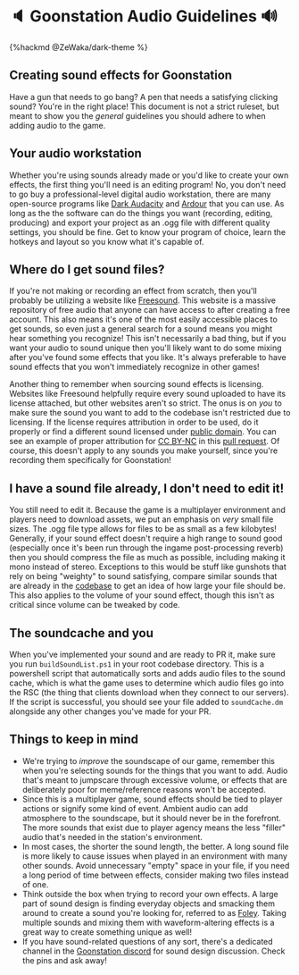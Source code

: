 # 🔈 Goonstation Audio Guidelines 🔊

{%hackmd @ZeWaka/dark-theme %}

## Creating sound effects for Goonstation

Have a gun that needs to go bang? A pen that needs a satisfying clicking sound? You're in the right place! This document is not a strict ruleset, but meant to show you the *general* guidelines you should adhere to when adding audio to the game.

## Your audio workstation

Whether you're using sounds already made or you'd like to create your own effects, the first thing you'll need is an editing program! No, you don't need to go buy a professional-level digital audio workstation, there are many open-source programs like [Dark Audacity](https://github.com/JamesCrook/audacity/tree/darkaudacity) and [Ardour](https://github.com/Ardour/ardour) that you can use. As long as the the software can do the things you want (recording, editing, producing) and export your project as an .ogg file with different quality settings, you should be fine. Get to know your program of choice, learn the hotkeys and layout so you know what it's capable of.

## Where do I get sound files?

If you're not making or recording an effect from scratch, then you'll probably be utilizing a website like [Freesound](https://freesound.org/). This website is a massive repository of free audio that anyone can have access to after creating a free account. This also means it's one of the most easily accessible places to get sounds, so even just a general search for a sound means you might hear something you recognize! This isn't necessarily a bad thing, but if you want your audio to sound unique then you'll likely want to do some mixing after you've found some effects that you like. It's always preferable to have sound effects that you won't immediately recognize in other games!

Another thing to remember when sourcing sound effects is licensing. Websites like Freesound helpfully require every sound uploaded to have its license attached, but other websites aren't so strict. The onus is on *you* to make sure the sound you want to add to the codebase isn't restricted due to licensing. If the license requires attribution in order to be used, do it properly or find a different sound licensed under [public domain](https://creativecommons.org/publicdomain/zero/1.0/). You can see an example of proper attribution for [CC BY-NC](https://creativecommons.org/licenses/by-nc/3.0/) in this [pull request](https://github.com/goonstation/goonstation/pull/2246). Of course, this doesn't apply to any sounds you make yourself, since you're recording them specifically for Goonstation!

## I have a sound file already, I don't need to edit it!

You still need to edit it. Because the game is a multiplayer environment and players need to download assets, we put an emphasis on *very* small file sizes. The .ogg file type allows for files to be as small as a few kilobytes! Generally, if your sound effect doesn't require a high range to sound good (especially once it's been run through the ingame post-processing reverb) then you should compress the file as much as possible, including making it mono instead of stereo. Exceptions to this would be stuff like gunshots that rely on being "weighty" to sound satisfying, compare similar sounds that are already in the [codebase](https://github.com/goonstation/goonstation/tree/master/sound) to get an idea of how large your file should be. This also applies to the volume of your sound effect, though this isn't as critical since volume can be tweaked by code.

## The soundcache and you

When you've implemented your sound and are ready to PR it, make sure you run `buildSoundList.ps1` in your root codebase directory. This is a powershell script that automatically sorts and adds audio files to the sound cache, which is what the game uses to determine which audio files go into the RSC (the thing that clients download when they connect to our servers). If the script is successful, you should see your file added to `soundCache.dm` alongside any other changes you've made for your PR.

## Things to keep in mind

* We're trying to *improve* the soundscape of our game, remember this when you're selecting sounds for the things that you want to add. Audio that's meant to jumpscare through excessive volume, or effects that are deliberately poor for meme/reference reasons won't be accepted.
* Since this is a multiplayer game, sound effects should be tied to player actions or signify some kind of event. Ambient audio can add atmosphere to the soundscape, but it should never be in the forefront. The more sounds that exist due to player agency means the less "filler" audio that's needed in the station's environment.
* In most cases, the shorter the sound length, the better. A long sound file is more likely to cause issues when played in an environment with many other sounds. Avoid unnecessary "empty" space in your file, if you need a long period of time between effects, consider making two files instead of one.
* Think outside the box when trying to record your own effects. A large part of sound design is finding everyday objects and smacking them around to create a sound you're looking for, referred to as [Foley](https://en.wikipedia.org/wiki/Foley_(filmmaking)). Taking multiple sounds and mixing them with waveform-altering effects is a great way to create something unique as well!
* If you have sound-related questions of any sort, there's a dedicated channel in the [Goonstation discord](https://discord.gg/zd8t6pY) for sound design discussion. Check the pins and ask away!
